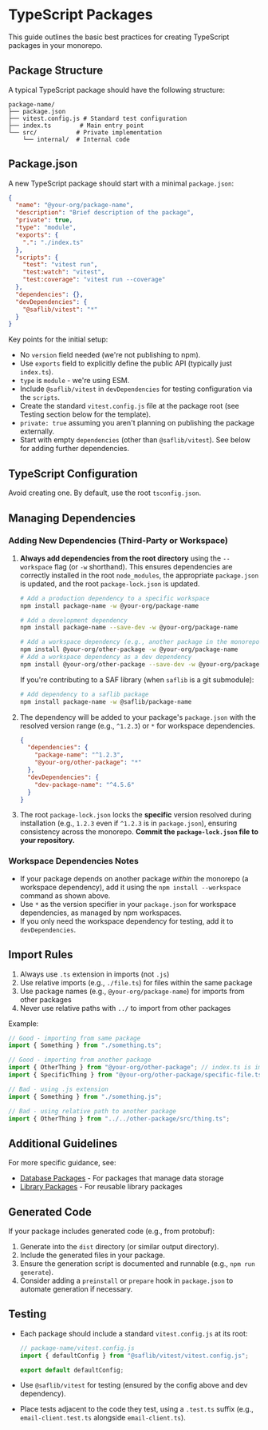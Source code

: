 # TypeScript Packages

This guide outlines the basic best practices for creating TypeScript packages in your monorepo.

## Package Structure

A typical TypeScript package should have the following structure:

```
package-name/
├── package.json
├── vitest.config.js # Standard test configuration
├── index.ts        # Main entry point
└── src/           # Private implementation
    └── internal/  # Internal code
```

## Package.json

A new TypeScript package should start with a minimal `package.json`:

```json
{
  "name": "@your-org/package-name",
  "description": "Brief description of the package",
  "private": true,
  "type": "module",
  "exports": {
    ".": "./index.ts"
  },
  "scripts": {
    "test": "vitest run",
    "test:watch": "vitest",
    "test:coverage": "vitest run --coverage"
  },
  "dependencies": {},
  "devDependencies": {
    "@saflib/vitest": "*"
  }
}
```

Key points for the initial setup:

- No `version` field needed (we're not publishing to npm).
- Use `exports` field to explicitly define the public API (typically just `index.ts`).
- `type` is `module` - we're using ESM.
- Include `@saflib/vitest` in `devDependencies` for testing configuration via the `scripts`.
- Create the standard `vitest.config.js` file at the package root (see Testing section below for the template).
- `private: true` assuming you aren't planning on publishing the package externally.
- Start with empty `dependencies` (other than `@saflib/vitest`). See below for adding further dependencies.

## TypeScript Configuration

Avoid creating one. By default, use the root `tsconfig.json`.

## Managing Dependencies

### Adding New Dependencies (Third-Party or Workspace)

1.  **Always add dependencies from the root directory** using the `--workspace` flag (or `-w` shorthand). This ensures dependencies are correctly installed in the root `node_modules`, the appropriate `package.json` is updated, and the root `package-lock.json` is updated.

    ```bash
    # Add a production dependency to a specific workspace
    npm install package-name -w @your-org/package-name

    # Add a development dependency
    npm install package-name --save-dev -w @your-org/package-name

    # Add a workspace dependency (e.g., another package in the monorepo)
    npm install @your-org/other-package -w @your-org/package-name
    # Add a workspace dependency as a dev dependency
    npm install @your-org/other-package --save-dev -w @your-org/package-name
    ```

    If you're contributing to a SAF library (when `saflib` is a git submodule):

    ```bash
    # Add dependency to a saflib package
    npm install package-name -w @saflib/package-name
    ```

2.  The dependency will be added to your package's `package.json` with the resolved version range (e.g., `^1.2.3`) or `*` for workspace dependencies.

    ```json
    {
      "dependencies": {
        "package-name": "^1.2.3",
        "@your-org/other-package": "*"
      },
      "devDependencies": {
        "dev-package-name": "^4.5.6"
      }
    }
    ```

3.  The root `package-lock.json` locks the **specific** version resolved during installation (e.g., `1.2.3` even if `^1.2.3` is in `package.json`), ensuring consistency across the monorepo. **Commit the `package-lock.json` file to your repository.**

### Workspace Dependencies Notes

- If your package depends on another package _within_ the monorepo (a workspace dependency), add it using the `npm install --workspace` command as shown above.
- Use `*` as the version specifier in your `package.json` for workspace dependencies, as managed by npm workspaces.
- If you only need the workspace dependency for testing, add it to `devDependencies`.

## Import Rules

1. Always use `.ts` extension in imports (not `.js`)
2. Use relative imports (e.g., `./file.ts`) for files within the same package
3. Use package names (e.g., `@your-org/package-name`) for imports from other packages
4. Never use relative paths with `../` to import from other packages

Example:

```typescript
// Good - importing from same package
import { Something } from "./something.ts";

// Good - importing from another package
import { OtherThing } from "@your-org/other-package"; // index.ts is implied
import { SpecificThing } from "@your-org/other-package/specific-file.ts";

// Bad - using .js extension
import { Something } from "./something.js";

// Bad - using relative path to another package
import { OtherThing } from "../../other-package/src/thing.ts";
```

## Additional Guidelines

For more specific guidance, see:

- [Database Packages](./db-packages.md) - For packages that manage data storage
- [Library Packages](./library-packages.md) - For reusable library packages

## Generated Code

If your package includes generated code (e.g., from protobuf):

1. Generate into the `dist` directory (or similar output directory).
2. Include the generated files in your package.
3. Ensure the generation script is documented and runnable (e.g., `npm run generate`).
4. Consider adding a `preinstall` or `prepare` hook in `package.json` to automate generation if necessary.

## Testing

- Each package should include a standard `vitest.config.js` at its root:

  ```js
  // package-name/vitest.config.js
  import { defaultConfig } from "@saflib/vitest/vitest.config.js";

  export default defaultConfig;
  ```

- Use `@saflib/vitest` for testing (ensured by the config above and dev dependency).
- Place tests adjacent to the code they test, using a `.test.ts` suffix (e.g., `email-client.test.ts` alongside `email-client.ts`).
